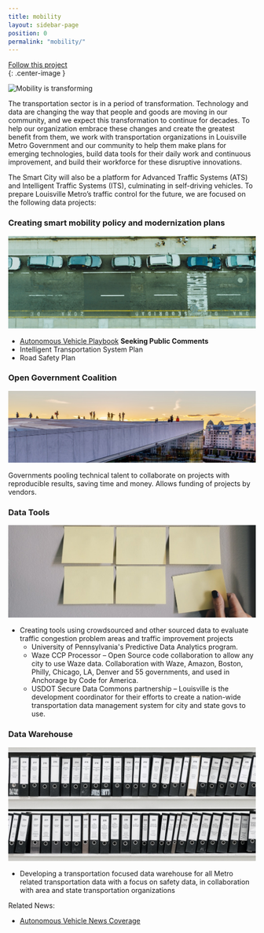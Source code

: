 ```yaml
---
title: mobility
layout: sidebar-page
position: 0
permalink: "mobility/"
---
```


<div class="end-xs hidden-xs col-md-3 button-wrap">
<a class="usa-button usa-button-outline link--external" href="https://public.govdelivery.com/accounts/KYLOUISVILLE/subscriber/new?category_id=KYLOUISVILLE_C72" target="_blank">Follow this project</a>
</div>{: .center-image }

![Mobility is transforming](/assets/img/projects/smart-mobility/smart-mobility-1c.gif)

The transportation sector is in a period of transformation. Technology and data are changing the way that people and goods are moving in our community, and we expect this transformation to continue for decades. To help our organization embrace these changes and create the greatest benefit from them, we work with transportation organizations in Louisville Metro Government and our community to help them make plans for emerging technologies, build data tools for their daily work and continuous improvement, and build their workforce for these disruptive innovations.

The Smart City will also be a platform for Advanced Traffic Systems (ATS) and Intelligent Traffic Systems (ITS), culminating in self-driving vehicles. To prepare Louisville Metro’s traffic control for the future, we are focused on the following data projects:



### Creating smart mobility policy and modernization plans

![Policy & Plans](/assets/img/projects/smart-mobility/smart-mobility-2.jpg)

  * [Autonomous Vehicle Playbook](/assets/docs/smart-mobility/AV_Playbook_-_LLT_Draft.pdf) **Seeking Public Comments**
  * Intelligent Transportation System Plan
  * Road Safety Plan



### Open Government Coalition

![Open Government Coalition](/assets/img/projects/smart-mobility/smart-mobility-4.jpg)

Governments pooling technical talent to collaborate on projects with reproducible results, saving time and money.  Allows funding of projects by vendors.

### Data Tools

![Open Government Coalition](/assets/img/projects/smart-mobility/smart-mobility-5.jpg)

* Creating tools using crowdsourced and other sourced data to evaluate traffic congestion problem areas and traffic improvement projects
  * University of Pennsylvania's Predictive Data Analytics program.
  * Waze CCP Processor – Open Source code collaboration to allow any city to use Waze data. Collaboration with Waze, Amazon, Boston, Philly, Chicago, LA, Denver and 55 governments, and used in Anchorage by Code for America.
  * USDOT Secure Data Commons partnership – Louisville is the development coordinator for their efforts to create a nation-wide transportation data management system for city and state govs to use.

### Data Warehouse

![Data Warehouse](/assets/img/projects/smart-mobility/smart-mobility-6.jpg)

* Developing a transportation focused data warehouse for all Metro related transportation data with a focus on safety data, in collaboration with area and state transportation organizations

Related News:
- [Autonomous Vehicle News Coverage]( http://www.wdrb.com/story/38312611/hoping-to-get-on-forefront-of-new-technology-louisville-prepares-for-self-driving-cars)
